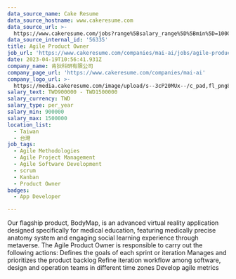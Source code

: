 ```yaml
---
data_source_name: Cake Resume
data_source_hostname: www.cakeresume.com
data_source_url: >-
  https://www.cakeresume.com/jobs?range%5Bsalary_range%5D%5Bmin%5D=1000000&refinementList%5Bprofession%5D%5B0%5D=tech_android-development&refinementList%5Bprofession%5D%5B1%5D=tech_ios-development
data_source_internal_id: '56335'
title: Agile Product Owner
job_url: 'https://www.cakeresume.com/companies/mai-ai/jobs/agile-product-owner'
date: 2023-04-19T10:56:41.931Z
company_name: 肯狄科研有限公司
company_page_url: 'https://www.cakeresume.com/companies/mai-ai'
company_logo_url: >-
  https://media.cakeresume.com/image/upload/s--3cP20MUx--/c_pad,fl_png8,h_200,w_200/v1610469581/xlehphjtzuk3nllpqgbz.png
salary_text: TWD900000 - TWD1500000
salary_currency: TWD
salary_type: per_year
salary_min: 900000
salary_max: 1500000
location_list:
  - Taiwan
  - 台灣
job_tags:
  - Agile Methodologies
  - Agile Project Management
  - Agile Software Development
  - scrum
  - Kanban
  - Product Owner
badges:
  - App Developer

---
```


Our flagship product, BodyMap, is an advanced virtual reality application designed specifically for medical education, featuring medically precise anatomy system and engaging social learning experience through metaverse. The Agile Product Owner is responsible to carry out the following actions: Defines the goals of each sprint or iteration Manages and prioritizes the product backlog Refine iteration workflow among software, design and operation teams in different time zones Develop agile metrics
